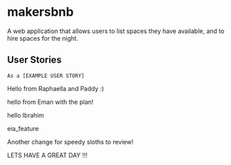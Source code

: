# makersbnb
A web application that allows users to list spaces they have available, and to hire spaces for the night.

## User Stories

```
As a [EXAMPLE USER STORY]

```

Hello from Raphaella and Paddy :) 


hello from Eman with the plan!

hello Ibrahim

eia_feature

Another change for speedy sloths to review!

LETS HAVE A GREAT DAY !!!